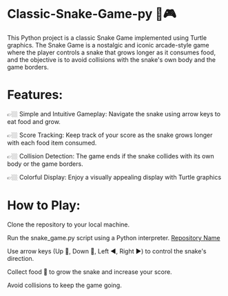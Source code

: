 # Classic-Snake-Game-py 🐍🎮
This Python project is a classic Snake Game implemented using Turtle graphics. The Snake Game is a nostalgic and iconic arcade-style game where the player controls a snake that grows longer as it consumes food, and the objective is to avoid collisions with the snake's own body and the game borders.

# Features:
  👉🏼 Simple and Intuitive Gameplay: Navigate the snake using arrow keys to eat food and grow.
  
  👉🏼 Score Tracking: Keep track of your score as the snake grows longer with each food item consumed.
  
  👉🏼 Collision Detection: The game ends if the snake collides with its own body or the game borders.
  
  👉🏼 Colorful Display: Enjoy a visually appealing display with Turtle graphics

# How to Play:
  Clone the repository to your local machine.
  
  Run the snake_game.py script using a Python interpreter.
  [Repository Name]()

  
  Use arrow keys (Up 🔼, Down 🔽, Left ◀️, Right ▶️) to control the snake's direction.
  
  Collect food 🍱 to grow the snake and increase your score.
  
  Avoid collisions to keep the game going.
